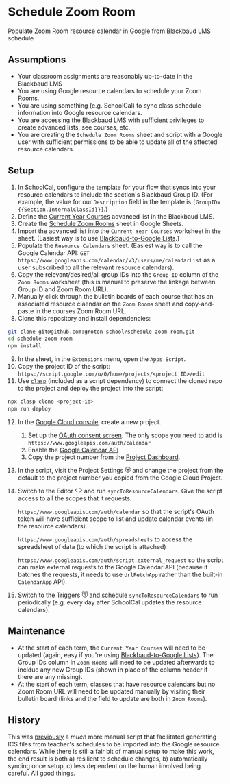 # Schedule Zoom Room

Populate Zoom Room resource calendar in Google from Blackbaud LMS schedule

## Assumptions

- Your classroom assignments are reasonably up-to-date in the Blackbaud LMS
- You are using Google resource calendars to schedule your Zoom Rooms.
- You are using something (e.g. SchoolCal) to sync class schedule information into Google resource calendars.
- You are accessing the Blackbaud LMS with sufficient privileges to create advanced lists, see courses, etc.
- You are creating the `Schedule Zoom Rooms` sheet and script with a Google user with sufficient permissions to be able to update all of the affected resource calendars.

## Setup

1. In SchoolCal, configure the template for your flow that syncs into your resource calendars to include the section's Blackbaud Group ID. (For example, the value for our `Description` field in the template is `[GroupID={{Section.InternalClassId}}]`.)
2. Define the [Current Year Courses](./schema/Current%20Year%20Courses) advanced list in the Blackbaud LMS.
3. Create the [Schedule Zoom Rooms](./schema/Schedule%20Zoom%20Rooms.xlsx) sheet in Google Sheets.
4. Import the advanced list into the `Current Year Courses` worksheet in the sheet. (Easiest way is to use [Blackbaud-to-Google Lists](https://github.com/groton-school/blackbaud-to-google-lists).)
5. Populate the `Resource Calendars` sheet. (Easiest way is to call the Google Calendar API: `GET https://www.googleapis.com/calendar/v3/users/me/calendarList` as a user subscribed to all the relevant resource calendars).
6. Copy the relevant/desired/all group IDs into the `Group ID` column of the `Zoom Rooms` worksheet (this is manual to preserve the linkage between Group ID and Zoom Room URL).
7. Manually click through the bulletin boards of each course that has an associated resource claendar on the `Zoom Rooms` sheet and copy-and-paste in the courses Zoom Room URL.
8. Clone this repository and install dependencies:

```sh
git clone git@github.com:groton-school/schedule-zoom-room.git
cd schedule-zoom-room
npm install
```

9. In the sheet, in the `Extensions` menu, open the `Apps Script`.
10. Copy the project ID of the script: `https://script.google.com/u/0/home/projects/<project ID>/edit`
11. Use [`clasp`](https://developers.google.com/apps-script/guides/clasp) (included as a script dependency) to connect the cloned repo to the project and deploy the project into the script:

```sh
npx clasp clone <project-id>
npm run deploy
```

12. In the [Google Cloud console](https://console.cloud.google.com), create a new project.

    1. Set up the [OAuth consent screen](https://console.cloud.google.com/apis/credentials/consent). The only scope you need to add is `https://www.googleapis.com/auth/calendar`
    2. Enable the [Google Calendar API](https://console.cloud.google.com/apis/api/calendar-json.googleapis.com/)
    3. Copy the project number from the [Project Dashboard](https://console.cloud.google.com/home/dashboard).

13. In the script, visit the Project Settings <img src="./docs/settings-icon.png" style="height: 1em" /> and change the project from the default to the project number you copied from the Google Cloud Project.
14. Switch to the Editor <img src="./docs/editor-icon.png" style="height: 1em" /> and run `syncToResourceCalendars`. Give the script access to all the scopes that it requests.

    `https://www.googleapis.com/auth/calendar` so that the script's OAuth token will have sufficient scope to list and update calendar events (in the resource calendars).

    `https://www.googleapis.com/auth/spreadsheets` to access the spreadsheet of data (to which the script is attached)

    `https://www.googleapis.com/auth/script.external_request` so the script can make external requests to the Google Calendar API (because it batches the requests, it needs to use `UrlFetchApp` rather than the built-in `CalendarApp` API).

15. Switch to the Triggers <img src="./docs/trigger-icon.png" style="height: 1em; "/> and schedule `syncToResourceCalendars` to run periodically (e.g. every day after SchoolCal updates the resource calendars).

## Maintenance

- At the start of each term, the `Current Year Courses` will need to be updated (again, easy if you're using [Blackbaud-to-Google Lists](https://github.com/groton-school/blackbaud-to-google-lists)). The Group IDs column in `Zoom Rooms` will need to be updated afterwards to incldue any new Group IDs (shown in place of the column header if there are any missing).
- At the start of each term, classes that have resource calendars but no Zoom Room URL will need to be updated manually by visiting their bulletin board (links and the field to update are both in `Zoom Rooms`).

## History

This was [previously](https://github.com/groton-school/schedule-zoom-room/tree/27b08a6529d30751d1af43bad8b0f542044c0596) a _much_ more manual script that facilitated generating ICS files from teacher's schedules to be imported into the Google resource calendars. While there is still a fair bit of manual setup to make this work, the end result is both a) resilient to schedule changes, b) automatically syncing once setup, c) less dependent on the human involved being careful. All good things.
